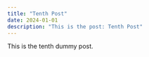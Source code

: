 ```yaml
---
title: "Tenth Post"
date: 2024-01-01
description: "This is the post: Tenth Post"
---
```


This is the tenth dummy post.
